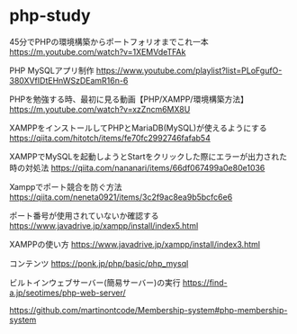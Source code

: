 # php-study
45分でPHPの環境構築からポートフォリオまでこれ一本
https://m.youtube.com/watch?v=1XEMVdeTFAk

PHP MySQLアプリ制作
https://www.youtube.com/playlist?list=PLoFgufO-380XVfIDtEHnWSzDEamR16n-6

PHPを勉強する時、最初に見る動画【PHP/XAMPP/環境構築方法】
https://m.youtube.com/watch?v=xzZncm6MX8U

XAMPPをインストールしてPHPとMariaDB(MySQL)が使えるようにする
https://qiita.com/hitotch/items/fe70fc2992746fafab54

XAMPPでMySQLを起動しようとStartをクリックした際にエラーが出力された時の対処法
https://qiita.com/nananari/items/66df067499a0e80e1036

Xamppでポート競合を防ぐ方法
https://qiita.com/neneta0921/items/3c2f9ac8ea9b5bcfc6e6

ポート番号が使用されていないか確認する
https://www.javadrive.jp/xampp/install/index5.html

XAMPPの使い方
https://www.javadrive.jp/xampp/install/index3.html

コンテンツ
https://ponk.jp/php/basic/php_mysql

ビルトインウェブサーバー(簡易サーバー)の実行
https://find-a.jp/seotimes/php-web-server/

https://github.com/martinontcode/Membership-system#php-membership-system
